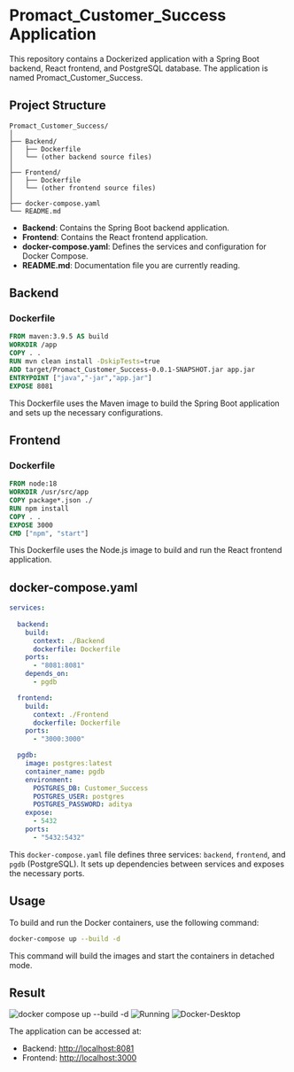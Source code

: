 # Promact_Customer_Success Application

This repository contains a Dockerized application with a Spring Boot backend, React frontend, and PostgreSQL database. The application is named Promact_Customer_Success.

## Project Structure

```
Promact_Customer_Success/
│
├── Backend/
│   ├── Dockerfile
│   └── (other backend source files)
│
├── Frontend/
│   ├── Dockerfile
│   └── (other frontend source files)
│
├── docker-compose.yaml
└── README.md
```

- **Backend**: Contains the Spring Boot backend application.
- **Frontend**: Contains the React frontend application.
- **docker-compose.yaml**: Defines the services and configuration for Docker Compose.
- **README.md**: Documentation file you are currently reading.

## Backend

### Dockerfile

```Dockerfile
FROM maven:3.9.5 AS build
WORKDIR /app
COPY . .
RUN mvn clean install -DskipTests=true
ADD target/Promact_Customer_Success-0.0.1-SNAPSHOT.jar app.jar
ENTRYPOINT ["java","-jar","app.jar"]
EXPOSE 8081
```

This Dockerfile uses the Maven image to build the Spring Boot application and sets up the necessary configurations.

## Frontend

### Dockerfile

```Dockerfile
FROM node:18
WORKDIR /usr/src/app
COPY package*.json ./
RUN npm install
COPY . .
EXPOSE 3000
CMD ["npm", "start"]
```

This Dockerfile uses the Node.js image to build and run the React frontend application.

## docker-compose.yaml

```yaml
services:
 
  backend:
    build:
      context: ./Backend
      dockerfile: Dockerfile
    ports:
      - "8081:8081"
    depends_on:
      - pgdb

  frontend:
    build:
      context: ./Frontend
      dockerfile: Dockerfile
    ports:
      - "3000:3000"

  pgdb:
    image: postgres:latest
    container_name: pgdb
    environment:
      POSTGRES_DB: Customer_Success
      POSTGRES_USER: postgres
      POSTGRES_PASSWORD: aditya
    expose:
      - 5432
    ports:
      - "5432:5432"
```

This `docker-compose.yaml` file defines three services: `backend`, `frontend`, and `pgdb` (PostgreSQL). It sets up dependencies between services and exposes the necessary ports.

## Usage

To build and run the Docker containers, use the following command:

```bash
docker-compose up --build -d
```
This command will build the images and start the containers in detached mode.

## Result
![docker compose up --build -d](https://github.com/adityajha28/CSP_Devops/assets/127980079/3796161b-502d-4435-9a54-385eb78f0303)
![Running](https://github.com/adityajha28/CSP_Devops/assets/127980079/a84d08b6-b90b-44ed-8a42-8f76eee663b2)
![Docker-Desktop](https://github.com/adityajha28/CSP_Devops/assets/127980079/dfd7dc15-8308-4388-af8a-38a5884da688)



The application can be accessed at:
- Backend: [http://localhost:8081](http://localhost:8081)
- Frontend: [http://localhost:3000](http://localhost:3000)


